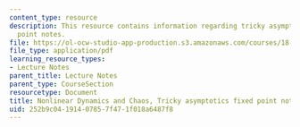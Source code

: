 ```yaml
---
content_type: resource
description: This resource contains information regarding tricky asymptotics fixed
  point notes.
file: https://ol-ocw-studio-app-production.s3.amazonaws.com/courses/18-385j-nonlinear-dynamics-and-chaos-fall-2014/252b9c04191407857f471f018a6487f8_MIT18_385JF14_Tricky_Point.pdf
file_type: application/pdf
learning_resource_types:
- Lecture Notes
parent_title: Lecture Notes
parent_type: CourseSection
resourcetype: Document
title: Nonlinear Dynamics and Chaos, Tricky asymptotics fixed point notes
uid: 252b9c04-1914-0785-7f47-1f018a6487f8
---
```

